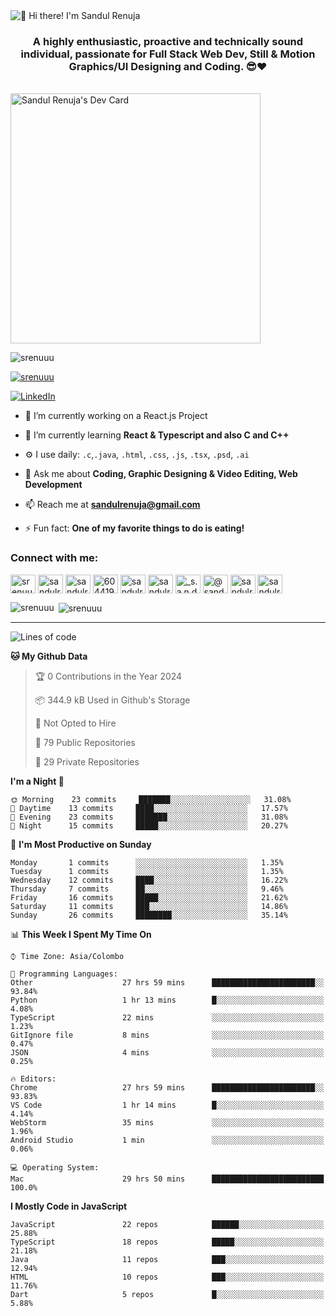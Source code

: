 <img src="https://user-images.githubusercontent.com/49369577/97047278-562d0200-1596-11eb-8a4f-656b2acf2b6a.gif" alt="👋 Hi there! I'm Sandul Renuja" title="👋 Hi there! I'm Sandul Renuja"/>
<h3 align="center">A highly enthusiastic, proactive and technically sound individual, passionate for Full Stack Web Dev, Still & Motion Graphics/UI Designing and Coding. 😎❤</h3>
<br>
<a href="https://app.daily.dev/sandulr"><img src="https://api.daily.dev/devcards/0ac820e4d7bf4fb8a52823b51c67f13e.png?r=0uy" width="400" alt="Sandul Renuja's Dev Card"/></a>
<br>
<p align="left"> <img src="https://komarev.com/ghpvc/?username=srenuuu&label=Profile%20views&color=43cc11&style=flat" alt="srenuuu" /> </p>

<p align="left"> <a href="https://github.com/ryo-ma/github-profile-trophy"><img src="https://github-profile-trophy.vercel.app/?username=srenuuu&title=Commit,PullRequest,Repository" alt="srenuuu" /></a> </p>

<p align="left">
   <a href="https://linkedin.com/in/sandulr/" target="_blank">
      <img src="https://img.shields.io/badge/-Sandul Renuja-blue?style=for-the-badge&logo=Linkedin" alt="LinkedIn">
   </a>
</p>

- 🔭 I’m currently working on a React.js Project
- 🌱 I’m currently learning **React & Typescript and also C and C++**
- ⚙️ I use daily: `.c`,`.java`, `.html`, `.css`, `.js`, `.tsx`, `.psd`, `.ai`
- 💬 Ask me about **Coding, Graphic Designing & Video Editing, Web Development**
- 📫 Reach me at **sandulrenuja@gmail.com**

- ⚡ Fun fact: **One of my favorite things to do is eating!**

<h3 align="left">Connect with me:</h3>
<p align="left">
<a href="https://dev.to/srenuuu" target="blank"><img align="center" src="https://cdn.jsdelivr.net/npm/simple-icons@3.0.1/icons/dev-dot-to.svg" alt="srenuuu" height="30" width="40" /></a>
<a href="https://twitter.com/sandulr" target="blank"><img align="center" src="https://cdn.jsdelivr.net/npm/simple-icons@3.0.1/icons/twitter.svg" alt="sandulr" height="30" width="40" /></a>
<a href="https://linkedin.com/in/sandulr" target="blank"><img align="center" src="https://cdn.jsdelivr.net/npm/simple-icons@3.0.1/icons/linkedin.svg" alt="sandulr" height="30" width="40" /></a>
<a href="https://stackoverflow.com/users/6044198" target="blank"><img align="center" src="https://cdn.jsdelivr.net/npm/simple-icons@3.0.1/icons/stackoverflow.svg" alt="6044198" height="30" width="40" /></a>
<a href="https://kaggle.com/sandulrenuja" target="blank"><img align="center" src="https://cdn.jsdelivr.net/npm/simple-icons@3.0.1/icons/kaggle.svg" alt="sandulrenuja" height="30" width="40" /></a>
<a href="https://fb.com/sandulrenuja" target="blank"><img align="center" src="https://cdn.jsdelivr.net/npm/simple-icons@3.0.1/icons/facebook.svg" alt="sandulrenuja" height="30" width="40" /></a>
<a href="https://instagram.com/_s.a.n.d.u.l_" target="blank"><img align="center" src="https://cdn.jsdelivr.net/npm/simple-icons@3.0.1/icons/instagram.svg" alt="_s.a.n.d.u.l_" height="30" width="40" /></a>
<a href="https://medium.com/@sandulrenuja" target="blank"><img align="center" src="https://cdn.jsdelivr.net/npm/simple-icons@3.0.1/icons/medium.svg" alt="@sandulrenuja" height="30" width="40" /></a>
<a href="https://www.codechef.com/users/sandulr" target="blank"><img align="center" src="https://cdn.jsdelivr.net/npm/simple-icons@3.1.0/icons/codechef.svg" alt="sandulr" height="30" width="40" /></a>
<a href="https://www.hackerrank.com/sandulrenuja" target="blank"><img align="center" src="https://cdn.jsdelivr.net/npm/simple-icons@3.0.1/icons/hackerrank.svg" alt="sandulrenuja" height="30" width="40" /></a>
</p>


<p><img align="left" src="https://github-readme-stats.vercel.app/api/top-langs?username=srenuuu&show_icons=true&locale=en&layout=compact" alt="srenuuu" /></p>

<p>&nbsp;<img align="center" src="https://github-readme-stats.vercel.app/api?username=srenuuu&show_icons=true&locale=en" alt="srenuuu" /></p>

<hr>

<!--START_SECTION:waka-->
![Lines of code](https://img.shields.io/badge/From%20Hello%20World%20I%27ve%20Written-0%20lines%20of%20code-blue)

**🐱 My Github Data** 

> 🏆 0 Contributions in the Year 2024
 > 
> 📦 344.9 kB Used in Github's Storage 
 > 
> 🚫 Not Opted to Hire
 > 
> 📜 79 Public Repositories
 > 
> 🔑 29 Private Repositories 

**I'm a Night 🦉** 

```text
🌞 Morning    23 commits     ███████░░░░░░░░░░░░░░░░░░   31.08% 
🌆 Daytime    13 commits     ████░░░░░░░░░░░░░░░░░░░░░   17.57% 
🌃 Evening    23 commits     ███████░░░░░░░░░░░░░░░░░░   31.08% 
🌙 Night      15 commits     █████░░░░░░░░░░░░░░░░░░░░   20.27%

```
📅 **I'm Most Productive on Sunday** 

```text
Monday       1 commits      ░░░░░░░░░░░░░░░░░░░░░░░░░   1.35% 
Tuesday      1 commits      ░░░░░░░░░░░░░░░░░░░░░░░░░   1.35% 
Wednesday    12 commits     ████░░░░░░░░░░░░░░░░░░░░░   16.22% 
Thursday     7 commits      ██░░░░░░░░░░░░░░░░░░░░░░░   9.46% 
Friday       16 commits     █████░░░░░░░░░░░░░░░░░░░░   21.62% 
Saturday     11 commits     ███░░░░░░░░░░░░░░░░░░░░░░   14.86% 
Sunday       26 commits     ████████░░░░░░░░░░░░░░░░░   35.14%

```


📊 **This Week I Spent My Time On** 

```text
⌚︎ Time Zone: Asia/Colombo

💬 Programming Languages: 
Other                    27 hrs 59 mins      ███████████████████████░░   93.84% 
Python                   1 hr 13 mins        █░░░░░░░░░░░░░░░░░░░░░░░░   4.08% 
TypeScript               22 mins             ░░░░░░░░░░░░░░░░░░░░░░░░░   1.23% 
GitIgnore file           8 mins              ░░░░░░░░░░░░░░░░░░░░░░░░░   0.47% 
JSON                     4 mins              ░░░░░░░░░░░░░░░░░░░░░░░░░   0.25%

🔥 Editors: 
Chrome                   27 hrs 59 mins      ███████████████████████░░   93.83% 
VS Code                  1 hr 14 mins        █░░░░░░░░░░░░░░░░░░░░░░░░   4.14% 
WebStorm                 35 mins             ░░░░░░░░░░░░░░░░░░░░░░░░░   1.96% 
Android Studio           1 min               ░░░░░░░░░░░░░░░░░░░░░░░░░   0.06%

💻 Operating System: 
Mac                      29 hrs 50 mins      █████████████████████████   100.0%

```

**I Mostly Code in JavaScript** 

```text
JavaScript               22 repos            ██████░░░░░░░░░░░░░░░░░░░   25.88% 
TypeScript               18 repos            █████░░░░░░░░░░░░░░░░░░░░   21.18% 
Java                     11 repos            ███░░░░░░░░░░░░░░░░░░░░░░   12.94% 
HTML                     10 repos            ███░░░░░░░░░░░░░░░░░░░░░░   11.76% 
Dart                     5 repos             █░░░░░░░░░░░░░░░░░░░░░░░░   5.88%

```



<!--END_SECTION:waka-->
